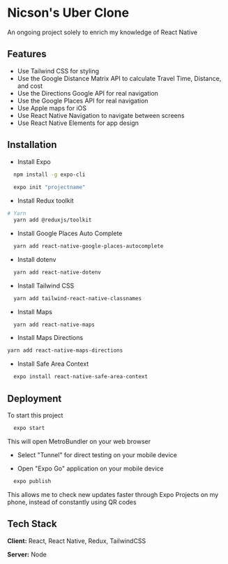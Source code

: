 

# Nicson's Uber Clone
An ongoing project solely to enrich my knowledge of React Native


## Features

- Use Tailwind CSS for styling
- Use the Google Distance Matrix API to calculate Travel Time, Distance, and cost
- Use the Directions Google API for real navigation
- Use the Google Places API for real navigation
- Use Apple maps for iOS 
- Use React Native Navigation to navigate between screens
- Use React Native Elements for app design


## Installation

- Install Expo

```bash
  npm install -g expo-cli
  
  expo init "projectname"
```

- Install Redux toolkit
```bash
# Yarn
  yarn add @reduxjs/toolkit
```
- Install Google Places Auto Complete
```bash
  yarn add react-native-google-places-autocomplete
```
- Install dotenv
```bash
  yarn add react-native-dotenv
```
- Install Tailwind CSS
```bash
  yarn add tailwind-react-native-classnames
```
- Install Maps
```bash
  yarn add react-native-maps
```
- Install Maps Directions
```bash
yarn add react-native-maps-directions
```
- Install Safe Area Context 
```bash
  expo install react-native-safe-area-context
```

## Deployment

To start this project

```bash
  expo start
```

This  will open MetroBundler on your web browser

- Select "Tunnel" for direct testing on your mobile device

- Open "Expo Go" application on your mobile device

```bash
  expo publish
```
This allows me to check new updates faster through Expo Projects on my phone, instead of constantly using QR codes

## Tech Stack

**Client:** React, React Native, Redux, TailwindCSS

**Server:** Node

